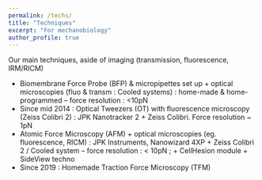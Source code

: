 ```yaml
---
permalink: /techs/
title: "Techniques"
excerpt: "For mechanobiology"
author_profile: true
---
```


<!-- ![icons](/images/icones.png) -->

Our main techniques, aside of imaging (transmission, fluorescence, IRM/RICM) 

  - Biomembrane Force Probe (BFP) & micropipettes set up + optical microscopies (fluo & transm : Cooled systems) : home-made & home-programmed – force resolution : <10pN
  - Since mid 2014 : Optical Tweezers (OT) with fluorescence microscopy (Zeiss Colibri 2) : JPK Nanotracker 2 + Zeiss Colibri. Force resolution ~ 1pN
  - Atomic Force Microscopy (AFM) + optical microscopies (eg. fluorescence, RICM) : JPK Instruments, Nanowizard 4XP + Zeiss Colibri 2 / Cooled system – force resolution : < 10pN ; + CellHesion module + SideView techno
  - Since 2019 : Homemade Traction Force Microscopy (TFM)
